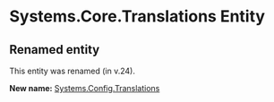 # Systems.Core.Translations Entity

## Renamed entity

This entity was renamed (in v.24).

**New name:** [Systems.Config.Translations](Systems.Config.Translations.md)

